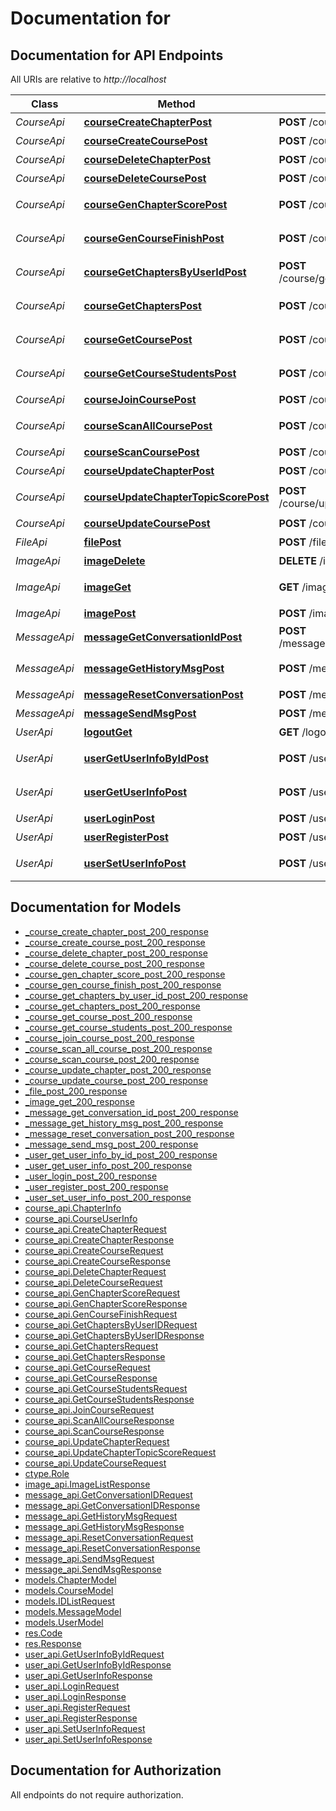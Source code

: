 # Documentation for 

<a name="documentation-for-api-endpoints"></a>
## Documentation for API Endpoints

All URIs are relative to *http://localhost*

| Class | Method | HTTP request | Description |
|------------ | ------------- | ------------- | -------------|
| *CourseApi* | [**courseCreateChapterPost**](Apis/CourseApi.md#coursecreatechapterpost) | **POST** /course/create_chapter | 创建章节 |
*CourseApi* | [**courseCreateCoursePost**](Apis/CourseApi.md#coursecreatecoursepost) | **POST** /course/create_course | 创建课程 |
*CourseApi* | [**courseDeleteChapterPost**](Apis/CourseApi.md#coursedeletechapterpost) | **POST** /course/delete_chapter | 删除章节 |
*CourseApi* | [**courseDeleteCoursePost**](Apis/CourseApi.md#coursedeletecoursepost) | **POST** /course/delete_course | 删除课程 |
*CourseApi* | [**courseGenChapterScorePost**](Apis/CourseApi.md#coursegenchapterscorepost) | **POST** /course/gen_chapter_score | 生成章节分数 |
*CourseApi* | [**courseGenCourseFinishPost**](Apis/CourseApi.md#coursegencoursefinishpost) | **POST** /course/gen_course_finish | 生成课程完成状态 |
*CourseApi* | [**courseGetChaptersByUserIdPost**](Apis/CourseApi.md#coursegetchaptersbyuseridpost) | **POST** /course/get_chapters_by_user_id | 获取章节信息 |
*CourseApi* | [**courseGetChaptersPost**](Apis/CourseApi.md#coursegetchapterspost) | **POST** /course/get_chapters | 获取课程章节列表 |
*CourseApi* | [**courseGetCoursePost**](Apis/CourseApi.md#coursegetcoursepost) | **POST** /course/get_course | 获取课程信息 |
*CourseApi* | [**courseGetCourseStudentsPost**](Apis/CourseApi.md#coursegetcoursestudentspost) | **POST** /course/get_course_students | 获取课程学生信息 |
*CourseApi* | [**courseJoinCoursePost**](Apis/CourseApi.md#coursejoincoursepost) | **POST** /course/join_course | 加入课程 |
*CourseApi* | [**courseScanAllCoursePost**](Apis/CourseApi.md#coursescanallcoursepost) | **POST** /course/scan_all_course | 扫描所有课程 |
*CourseApi* | [**courseScanCoursePost**](Apis/CourseApi.md#coursescancoursepost) | **POST** /course/scan_course | 扫描课程 |
*CourseApi* | [**courseUpdateChapterPost**](Apis/CourseApi.md#courseupdatechapterpost) | **POST** /course/update_chapter | 更新章节 |
*CourseApi* | [**courseUpdateChapterTopicScorePost**](Apis/CourseApi.md#courseupdatechaptertopicscorepost) | **POST** /course/update_chapter_topic_score | 更新章节话题分数 |
*CourseApi* | [**courseUpdateCoursePost**](Apis/CourseApi.md#courseupdatecoursepost) | **POST** /course/update_course | 更新课程 |
| *FileApi* | [**filePost**](Apis/FileApi.md#filepost) | **POST** /file | 文件上传 |
| *ImageApi* | [**imageDelete**](Apis/ImageApi.md#imagedelete) | **DELETE** /image | 删除图片 |
*ImageApi* | [**imageGet**](Apis/ImageApi.md#imageget) | **GET** /image | 获取图片列表 |
*ImageApi* | [**imagePost**](Apis/ImageApi.md#imagepost) | **POST** /image | 创建图片 |
| *MessageApi* | [**messageGetConversationIdPost**](Apis/MessageApi.md#messagegetconversationidpost) | **POST** /message/get_conversation_id | 获取对话ID |
*MessageApi* | [**messageGetHistoryMsgPost**](Apis/MessageApi.md#messagegethistorymsgpost) | **POST** /message/get_history_msg | 获取历史消息 |
*MessageApi* | [**messageResetConversationPost**](Apis/MessageApi.md#messageresetconversationpost) | **POST** /message/reset_conversation | 重置对话 |
*MessageApi* | [**messageSendMsgPost**](Apis/MessageApi.md#messagesendmsgpost) | **POST** /message/send_msg | 发送消息 |
| *UserApi* | [**logoutGet**](Apis/UserApi.md#logoutget) | **GET** /logout | 注销 |
*UserApi* | [**userGetUserInfoByIdPost**](Apis/UserApi.md#usergetuserinfobyidpost) | **POST** /user/get_user_info_by_id | 获取用户信息 |
*UserApi* | [**userGetUserInfoPost**](Apis/UserApi.md#usergetuserinfopost) | **POST** /user/get_user_info | 获取用户信息 |
*UserApi* | [**userLoginPost**](Apis/UserApi.md#userloginpost) | **POST** /user/login | 登录 |
*UserApi* | [**userRegisterPost**](Apis/UserApi.md#userregisterpost) | **POST** /user/register | 注册 |
*UserApi* | [**userSetUserInfoPost**](Apis/UserApi.md#usersetuserinfopost) | **POST** /user/set_user_info | 设置用户信息 |


<a name="documentation-for-models"></a>
## Documentation for Models

 - [_course_create_chapter_post_200_response](./Models/_course_create_chapter_post_200_response.md)
 - [_course_create_course_post_200_response](./Models/_course_create_course_post_200_response.md)
 - [_course_delete_chapter_post_200_response](./Models/_course_delete_chapter_post_200_response.md)
 - [_course_delete_course_post_200_response](./Models/_course_delete_course_post_200_response.md)
 - [_course_gen_chapter_score_post_200_response](./Models/_course_gen_chapter_score_post_200_response.md)
 - [_course_gen_course_finish_post_200_response](./Models/_course_gen_course_finish_post_200_response.md)
 - [_course_get_chapters_by_user_id_post_200_response](./Models/_course_get_chapters_by_user_id_post_200_response.md)
 - [_course_get_chapters_post_200_response](./Models/_course_get_chapters_post_200_response.md)
 - [_course_get_course_post_200_response](./Models/_course_get_course_post_200_response.md)
 - [_course_get_course_students_post_200_response](./Models/_course_get_course_students_post_200_response.md)
 - [_course_join_course_post_200_response](./Models/_course_join_course_post_200_response.md)
 - [_course_scan_all_course_post_200_response](./Models/_course_scan_all_course_post_200_response.md)
 - [_course_scan_course_post_200_response](./Models/_course_scan_course_post_200_response.md)
 - [_course_update_chapter_post_200_response](./Models/_course_update_chapter_post_200_response.md)
 - [_course_update_course_post_200_response](./Models/_course_update_course_post_200_response.md)
 - [_file_post_200_response](./Models/_file_post_200_response.md)
 - [_image_get_200_response](./Models/_image_get_200_response.md)
 - [_message_get_conversation_id_post_200_response](./Models/_message_get_conversation_id_post_200_response.md)
 - [_message_get_history_msg_post_200_response](./Models/_message_get_history_msg_post_200_response.md)
 - [_message_reset_conversation_post_200_response](./Models/_message_reset_conversation_post_200_response.md)
 - [_message_send_msg_post_200_response](./Models/_message_send_msg_post_200_response.md)
 - [_user_get_user_info_by_id_post_200_response](./Models/_user_get_user_info_by_id_post_200_response.md)
 - [_user_get_user_info_post_200_response](./Models/_user_get_user_info_post_200_response.md)
 - [_user_login_post_200_response](./Models/_user_login_post_200_response.md)
 - [_user_register_post_200_response](./Models/_user_register_post_200_response.md)
 - [_user_set_user_info_post_200_response](./Models/_user_set_user_info_post_200_response.md)
 - [course_api.ChapterInfo](./Models/course_api.ChapterInfo.md)
 - [course_api.CourseUserInfo](./Models/course_api.CourseUserInfo.md)
 - [course_api.CreateChapterRequest](./Models/course_api.CreateChapterRequest.md)
 - [course_api.CreateChapterResponse](./Models/course_api.CreateChapterResponse.md)
 - [course_api.CreateCourseRequest](./Models/course_api.CreateCourseRequest.md)
 - [course_api.CreateCourseResponse](./Models/course_api.CreateCourseResponse.md)
 - [course_api.DeleteChapterRequest](./Models/course_api.DeleteChapterRequest.md)
 - [course_api.DeleteCourseRequest](./Models/course_api.DeleteCourseRequest.md)
 - [course_api.GenChapterScoreRequest](./Models/course_api.GenChapterScoreRequest.md)
 - [course_api.GenChapterScoreResponse](./Models/course_api.GenChapterScoreResponse.md)
 - [course_api.GenCourseFinishRequest](./Models/course_api.GenCourseFinishRequest.md)
 - [course_api.GetChaptersByUserIDRequest](./Models/course_api.GetChaptersByUserIDRequest.md)
 - [course_api.GetChaptersByUserIDResponse](./Models/course_api.GetChaptersByUserIDResponse.md)
 - [course_api.GetChaptersRequest](./Models/course_api.GetChaptersRequest.md)
 - [course_api.GetChaptersResponse](./Models/course_api.GetChaptersResponse.md)
 - [course_api.GetCourseRequest](./Models/course_api.GetCourseRequest.md)
 - [course_api.GetCourseResponse](./Models/course_api.GetCourseResponse.md)
 - [course_api.GetCourseStudentsRequest](./Models/course_api.GetCourseStudentsRequest.md)
 - [course_api.GetCourseStudentsResponse](./Models/course_api.GetCourseStudentsResponse.md)
 - [course_api.JoinCourseRequest](./Models/course_api.JoinCourseRequest.md)
 - [course_api.ScanAllCourseResponse](./Models/course_api.ScanAllCourseResponse.md)
 - [course_api.ScanCourseResponse](./Models/course_api.ScanCourseResponse.md)
 - [course_api.UpdateChapterRequest](./Models/course_api.UpdateChapterRequest.md)
 - [course_api.UpdateChapterTopicScoreRequest](./Models/course_api.UpdateChapterTopicScoreRequest.md)
 - [course_api.UpdateCourseRequest](./Models/course_api.UpdateCourseRequest.md)
 - [ctype.Role](./Models/ctype.Role.md)
 - [image_api.ImageListResponse](./Models/image_api.ImageListResponse.md)
 - [message_api.GetConversationIDRequest](./Models/message_api.GetConversationIDRequest.md)
 - [message_api.GetConversationIDResponse](./Models/message_api.GetConversationIDResponse.md)
 - [message_api.GetHistoryMsgRequest](./Models/message_api.GetHistoryMsgRequest.md)
 - [message_api.GetHistoryMsgResponse](./Models/message_api.GetHistoryMsgResponse.md)
 - [message_api.ResetConversationRequest](./Models/message_api.ResetConversationRequest.md)
 - [message_api.ResetConversationResponse](./Models/message_api.ResetConversationResponse.md)
 - [message_api.SendMsgRequest](./Models/message_api.SendMsgRequest.md)
 - [message_api.SendMsgResponse](./Models/message_api.SendMsgResponse.md)
 - [models.ChapterModel](./Models/models.ChapterModel.md)
 - [models.CourseModel](./Models/models.CourseModel.md)
 - [models.IDListRequest](./Models/models.IDListRequest.md)
 - [models.MessageModel](./Models/models.MessageModel.md)
 - [models.UserModel](./Models/models.UserModel.md)
 - [res.Code](./Models/res.Code.md)
 - [res.Response](./Models/res.Response.md)
 - [user_api.GetUserInfoByIdRequest](./Models/user_api.GetUserInfoByIdRequest.md)
 - [user_api.GetUserInfoByIdResponse](./Models/user_api.GetUserInfoByIdResponse.md)
 - [user_api.GetUserInfoResponse](./Models/user_api.GetUserInfoResponse.md)
 - [user_api.LoginRequest](./Models/user_api.LoginRequest.md)
 - [user_api.LoginResponse](./Models/user_api.LoginResponse.md)
 - [user_api.RegisterRequest](./Models/user_api.RegisterRequest.md)
 - [user_api.RegisterResponse](./Models/user_api.RegisterResponse.md)
 - [user_api.SetUserInfoRequest](./Models/user_api.SetUserInfoRequest.md)
 - [user_api.SetUserInfoResponse](./Models/user_api.SetUserInfoResponse.md)


<a name="documentation-for-authorization"></a>
## Documentation for Authorization

All endpoints do not require authorization.
